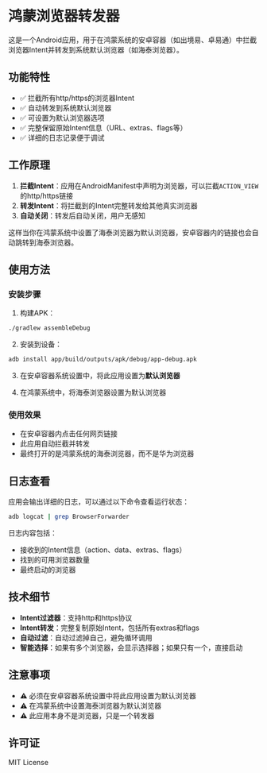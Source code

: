 # 鸿蒙浏览器转发器

这是一个Android应用，用于在鸿蒙系统的安卓容器（如出境易、卓易通）中拦截浏览器Intent并转发到系统默认浏览器（如海泰浏览器）。

## 功能特性

- ✅ 拦截所有http/https的浏览器Intent
- ✅ 自动转发到系统默认浏览器
- ✅ 可设置为默认浏览器选项
- ✅ 完整保留原始Intent信息（URL、extras、flags等）
- ✅ 详细的日志记录便于调试

## 工作原理

1. **拦截Intent**：应用在AndroidManifest中声明为浏览器，可以拦截`ACTION_VIEW`的http/https链接
2. **转发Intent**：将拦截到的Intent完整转发给其他真实浏览器
3. **自动关闭**：转发后自动关闭，用户无感知

这样当你在鸿蒙系统中设置了海泰浏览器为默认浏览器，安卓容器内的链接也会自动跳转到海泰浏览器。

## 使用方法

### 安装步骤

1. 构建APK：
```bash
./gradlew assembleDebug
```

2. 安装到设备：
```bash
adb install app/build/outputs/apk/debug/app-debug.apk
```

3. 在安卓容器系统设置中，将此应用设置为**默认浏览器**

4. 在鸿蒙系统中，将海泰浏览器设置为默认浏览器

### 使用效果

- 在安卓容器内点击任何网页链接
- 此应用自动拦截并转发
- 最终打开的是鸿蒙系统的海泰浏览器，而不是华为浏览器

## 日志查看

应用会输出详细的日志，可以通过以下命令查看运行状态：

```bash
adb logcat | grep BrowserForwarder
```

日志内容包括：
- 接收到的Intent信息（action、data、extras、flags）
- 找到的可用浏览器数量
- 最终启动的浏览器

## 技术细节

- **Intent过滤器**：支持http和https协议
- **Intent转发**：完整复制原始Intent，包括所有extras和flags
- **自动过滤**：自动过滤掉自己，避免循环调用
- **智能选择**：如果有多个浏览器，会显示选择器；如果只有一个，直接启动

## 注意事项

- ⚠️ 必须在安卓容器系统设置中将此应用设置为默认浏览器
- ⚠️ 在鸿蒙系统中设置海泰浏览器为默认浏览器
- ⚠️ 此应用本身不是浏览器，只是一个转发器

## 许可证

MIT License
